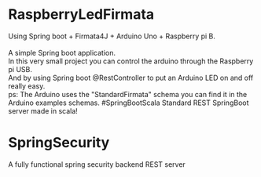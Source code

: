 # RaspberryLedFirmata
Using Spring boot + Firmata4J + Arduino Uno + Raspberry pi B. </br>
</br>
A simple Spring boot application.</br>
In this very small project you can control the arduino through the Raspberry pi USB.</br>
And by using Spring boot @RestController to put an Arduino LED on and off really easy.</br>
ps: The Arduino uses the "StandardFirmata" schema you can find it in the Arduino examples schemas.
#SpringBootScala
Standard REST SpringBoot server made in scala!
</br>
# SpringSecurity
A fully functional spring security backend REST server
